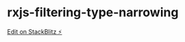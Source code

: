 # rxjs-filtering-type-narrowing

[Edit on StackBlitz ⚡️](https://stackblitz.com/edit/rxjs-filtering-type-narrowing)